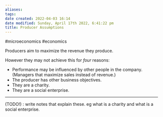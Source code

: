 ```yaml
---
aliases: 
tags: 
date created: 2022-04-03 16:14
date modified: Sunday, April 17th 2022, 6:41:22 pm
title: Producer Assumptions
---
```


#microeconomics #economics

Producers aim to maximize the revenue they produce.

However they may not achieve this for _four_ reasons:

- Performance may be influenced by other people in the company. (Managers that maximize sales instead of revenue.)
- The producer has other business objectives.
- They are a charity.
- They are a social enterprise.

---

(TODO!) : write notes that explain these. eg what is a charity and what is a social enterprise.
